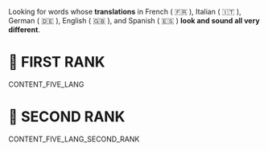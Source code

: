 Looking for words whose **translations** in French ( :fr: ), Italian ( :it: ), German ( :de: ), English ( :uk: ), and Spanish ( :es: ) **look and sound all very different**.

# :1st_place_medal: FIRST RANK

CONTENT_FIVE_LANG


# :2nd_place_medal: SECOND RANK

CONTENT_FIVE_LANG_SECOND_RANK
